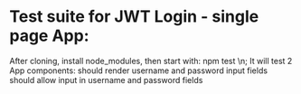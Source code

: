 # Test suite for JWT Login - single page App:
After cloning, install node_modules, then start with: npm test \n;
It will test 2 App components:
     should render username and password input fields                                               
     should allow input in username and password fields

